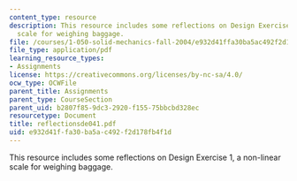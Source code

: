 ```yaml
---
content_type: resource
description: This resource includes some reflections on Design Exercise 1, a non-linear
  scale for weighing baggage.
file: /courses/1-050-solid-mechanics-fall-2004/e932d41ffa30ba5ac492f2d178fb4f1d_reflectionsde041.pdf
file_type: application/pdf
learning_resource_types:
- Assignments
license: https://creativecommons.org/licenses/by-nc-sa/4.0/
ocw_type: OCWFile
parent_title: Assignments
parent_type: CourseSection
parent_uid: b2807f85-9dc3-2920-f155-75bbcbd328ec
resourcetype: Document
title: reflectionsde041.pdf
uid: e932d41f-fa30-ba5a-c492-f2d178fb4f1d
---
```

This resource includes some reflections on Design Exercise 1, a non-linear scale for weighing baggage.